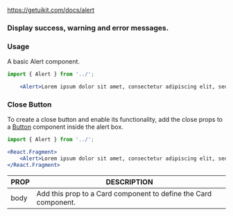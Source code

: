 https://getuikit.com/docs/alert

### Display success, warning and error messages.

### Usage
A basic Alert component.

```jsx
import { Alert } from '../';

    <Alert>Lorem ipsum dolor sit amet, consectetur adipiscing elit, sed do eiusmod tempor incididunt ut labore et dolore magna aliqua.</Alert>
```

### Close Button
To create a close button and enable its functionality, add the close props to a <a href="#/Button">Button</a> component inside the alert box.

```jsx
import { Alert } from '../';

<React.Fragment>
    <Alert>Lorem ipsum dolor sit amet, consectetur adipiscing elit, sed do eiusmod tempor incididunt ut labore et dolore magna aliqua.</Alert>
</React.Fragment>
```


| PROP  | DESCRIPTION |
| ----- | ----------- |
| body  | Add this prop to a Card component to define the Card component. |
